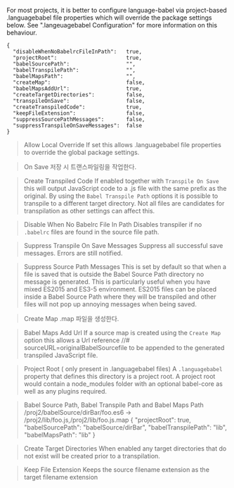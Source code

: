 For most projects, it is better to configure language-babel via project-based .languagebabel file properties which will override the package settings below.
See ".langeuagebabel Configuration" for more information on this behaviour.

```
{
  "disableWhenNoBabelrcFileInPath":   true,
  "projectRoot":                      true,
  "babelSourcePath":                  "",
  "babelTranspilePath":               "",
  "babelMapsPath":                    "",
  "createMap":                        false,
  "babelMapsAddUrl":                  true,
  "createTargetDirectories":          false,
  "transpileOnSave":                  false,
  "createTranspiledCode":             true,
  "keepFileExtension":                false,
  "suppressSourcePathMessages":       false,
  "suppressTranspileOnSaveMessages":  false
}
```

> Allow Local Override
If set this allows .languagebabel file properties to override the global package settings.

>  On Save
저장 시 트랜스파일링을 작업한다.

> Create Transpiled Code
If enabled together with `Transpile On Save` this will output JavaScript code to a .js file with the same prefix as the original. By using the `Babel Transpile Path` options it is possible to transpile to a different target directory. Not all files are candidates for transpilation as other settings can affect this.

> Disable When No Babelrc File In Path
Disables transpiler if no `.babelrc` files are found in the source file path.

> Suppress Transpile On Save Messages
Suppress all successful save messages. Errors are still notified.

> Suppress Source Path Messages
This is set by default so that when a file is saved that is outside the Babel Source Path directory no message is generated. This is particularly useful when you have mixed ES2015 and ES3-5 environment. ES2015 files can be placed inside a Babel Source Path where they will be transpiled and other files will not pop up annoying messages when being saved.

> Create Map
.map 파일을 생성한다.

> Babel Maps Add Url
If a source map is created using the `Create Map` option this allows a Url reference //# sourceURL=originalBabelSourcefile to be appended to the generated transpiled JavaScript file.

> Project Root ( only present in .languagebabel files)
A `.languagebabel` property that defines this directory is a project root. A project root would contain a node_modules folder with an optional babel-core as well as any plugins required.

> Babel Source Path, Babel Transpile Path and Babel Maps Path
/proj2/babelSource/dirBar/foo.es6 -> /proj2/lib/foo.js,/proj2/lib/foo.js.map
{
  "projectRoot":  true,
  "babelSourcePath": "babelSource/dirBar",
  "babelTranspilePath": "lib",
  "babelMapsPath": "lib"
}

> Create Target Directories
When enabled any target directories that do not exist will be created prior to a transpilation.

> Keep File Extension
Keeps the source filename extension as the target filename extension
